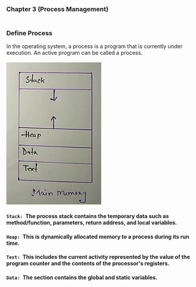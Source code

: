 ### Chapter 3 (Process Management)

### **<br/>Define Process**
In the operating system, a process is a program that is currently under execution. An active program can be called a process.<br/><br/>
<img src ="./Capture1.PNG" width = "250"/>
<br/>
#### `Stack: `The process stack contains the temporary data such as method/function, parameters, return address, and local variables.<br/>
#### `Heap: `This is dynamically allocated memory to a process during its run time.<br/>
#### `Text: `This includes the current activity represented by the value of the program counter and the contents of the processor's registers.<br/>
#### `Data: `The section contains the global and static variables.<br/>

